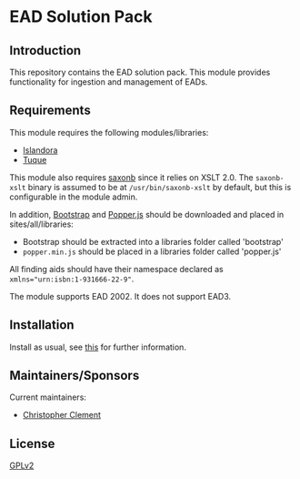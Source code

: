 # EAD Solution Pack

## Introduction

This repository contains the EAD solution pack. This module provides
functionality for ingestion and management of EADs.

## Requirements

This module requires the following modules/libraries:

* [Islandora](https://github.com/islandora/islandora)
* [Tuque](https://github.com/islandora/tuque)

This module also requires
[saxonb](http://manpages.ubuntu.com/manpages/trusty/man1/saxonb-xslt.1.html)
since it relies on XSLT 2.0. The `saxonb-xslt` binary is assumed to be at
`/usr/bin/saxonb-xslt` by default, but this is configurable in the module admin.

In addition, [Bootstrap](https://getbootstrap.com/) and
[Popper.js](https://github.com/FezVrasta/popper.js) should be downloaded and
placed in sites/all/libraries:

* Bootstrap should be extracted into a libraries folder called 'bootstrap'
* `popper.min.js` should be placed in a libraries folder called 'popper.js'

All finding aids should have their namespace
declared as `xmlns="urn:isbn:1-931666-22-9"`.

The module supports EAD 2002. It does not support EAD3.

## Installation

Install as usual, see
[this](https://drupal.org/documentation/install/modules-themes/modules-7) for
further information.

## Maintainers/Sponsors
Current maintainers:

* [Christopher Clement](https://github.com/Null-is-Null)

## License

[GPLv2](http://www.gnu.org/licenses/gpl-2.0.txt)
